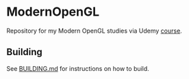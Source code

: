 # ModernOpenGL

Repository for my Modern OpenGL studies via Udemy [course](https://www.udemy.com/course/graphics-with-modern-opengl/).

## Building

See [BUILDING.md](BUILDING.md) for instructions on how to build.
